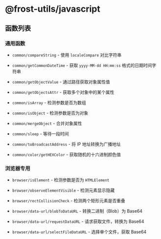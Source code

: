 # @frost-utils/javascript

## 函数列表

### 通用函数

- `common/compareString` - 使用 `localeCompare` 对比字符串
- `common/getCommonDateTime` - 获取 `yyyy-MM-dd HH:mm:ss` 格式的日期时间字符串
- `common/getObjectValue` - 通过路径获取对象属性值
- `common/getObjectsAttr` - 获取多个对象中的某个属性
- `common/isArray` - 检测参数是否为数组
- `common/isObject` - 检测参数是否为对象
- `common/mergeObject` - 合并对象属性
- `common/sleep` - 等待一段时间
- `common/toBroadcastAddress` - 将 IP 地址转换为广播地址

- `common/color/getHEXColor` - 获取随机的十六进制颜色值

### 浏览器专用

- `browser/isElement` - 检测参数是否为 `HTMLElement`
- `browser/observeElementVisible` - 检测元素显示隐藏
- `browser/rectCollisionCheck` - 检测两个矩形元素是否重叠

- `browser/data-url/blobToDataURL` - 转换二进制（Blob）为 Base64
- `browser/data-url/requestDataURL` - 请求获取文件，转换为 Base64
- `browser/data-url/selectFileDataURL` - 选择单个文件，获取 Base64
